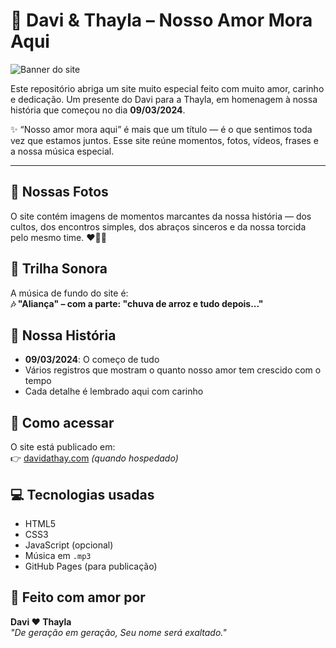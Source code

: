 # 💜 Davi & Thayla – Nosso Amor Mora Aqui

![Banner do site](assets/images/foto1.jpg)

Este repositório abriga um site muito especial feito com muito amor, carinho e dedicação. Um presente do Davi para a Thayla, em homenagem à nossa história que começou no dia **09/03/2024**.

✨ “Nosso amor mora aqui” é mais que um título — é o que sentimos toda vez que estamos juntos. Esse site reúne momentos, fotos, vídeos, frases e a nossa música especial.

---

## 📸 Nossas Fotos

O site contém imagens de momentos marcantes da nossa história — dos cultos, dos encontros simples, dos abraços sinceros e da nossa torcida pelo mesmo time. ❤️💛💙

## 🎵 Trilha Sonora

A música de fundo do site é:  
**🎶 "Aliança" – com a parte: "chuva de arroz e tudo depois..."**

## 📅 Nossa História

- **09/03/2024**: O começo de tudo  
- Vários registros que mostram o quanto nosso amor tem crescido com o tempo  
- Cada detalhe é lembrado aqui com carinho

## 🚀 Como acessar

O site está publicado em:  
👉 [davidathay.com](https://davidathay.com) *(quando hospedado)*

## 💻 Tecnologias usadas

- HTML5
- CSS3
- JavaScript (opcional)
- Música em `.mp3`
- GitHub Pages (para publicação)

## 🥰 Feito com amor por

**Davi ❤️ Thayla**  
_"De geração em geração, Seu nome será exaltado."_
